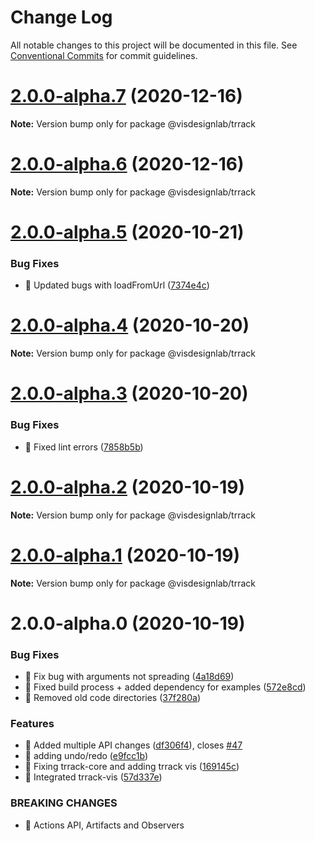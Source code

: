 # Change Log

All notable changes to this project will be documented in this file.
See [Conventional Commits](https://conventionalcommits.org) for commit guidelines.

# [2.0.0-alpha.7](https://github.com/visdesignlab/trrack/compare/@visdesignlab/trrack@2.0.0-alpha.6...@visdesignlab/trrack@2.0.0-alpha.7) (2020-12-16)

**Note:** Version bump only for package @visdesignlab/trrack





# [2.0.0-alpha.6](https://github.com/visdesignlab/trrack/compare/@visdesignlab/trrack@2.0.0-alpha.5...@visdesignlab/trrack@2.0.0-alpha.6) (2020-12-16)

**Note:** Version bump only for package @visdesignlab/trrack





# [2.0.0-alpha.5](https://github.com/visdesignlab/trrack/compare/@visdesignlab/trrack@2.0.0-alpha.4...@visdesignlab/trrack@2.0.0-alpha.5) (2020-10-21)


### Bug Fixes

* 🐛 Updated bugs with loadFromUrl ([7374e4c](https://github.com/visdesignlab/trrack/commit/7374e4c5f9e55eb3965bc8ba6ada05b0bc256d8d))





# [2.0.0-alpha.4](https://github.com/visdesignlab/trrack/compare/@visdesignlab/trrack@2.0.0-alpha.3...@visdesignlab/trrack@2.0.0-alpha.4) (2020-10-20)

**Note:** Version bump only for package @visdesignlab/trrack





# [2.0.0-alpha.3](https://github.com/visdesignlab/trrack/compare/@visdesignlab/trrack@2.0.0-alpha.2...@visdesignlab/trrack@2.0.0-alpha.3) (2020-10-20)


### Bug Fixes

* 🐛 Fixed lint errors ([7858b5b](https://github.com/visdesignlab/trrack/commit/7858b5b9ec9754391ff68741056cf6992fe37e07))





# [2.0.0-alpha.2](https://github.com/visdesignlab/trrack/compare/@visdesignlab/trrack@2.0.0-alpha.1...@visdesignlab/trrack@2.0.0-alpha.2) (2020-10-19)

**Note:** Version bump only for package @visdesignlab/trrack





# [2.0.0-alpha.1](https://github.com/visdesignlab/trrack/compare/@visdesignlab/trrack@2.0.0-alpha.0...@visdesignlab/trrack@2.0.0-alpha.1) (2020-10-19)

**Note:** Version bump only for package @visdesignlab/trrack





# 2.0.0-alpha.0 (2020-10-19)


### Bug Fixes

* 🐛 Fix bug with arguments not spreading ([4a18d69](https://github.com/visdesignlab/trrack/commit/4a18d69757d6bd68f2b6cbfbf42cfdb3807fec87))
* 🐛 Fixed build process + added dependency for examples ([572e8cd](https://github.com/visdesignlab/trrack/commit/572e8cd8675003030ac942036201868383569835))
* 🐛 Removed old code directories ([37f280a](https://github.com/visdesignlab/trrack/commit/37f280a15d167ff5d4f6c79aa1e2cd51ea7ea017))


### Features

* 🎸 Added multiple API changes ([df306f4](https://github.com/visdesignlab/trrack/commit/df306f42ef26568aa533ce3592a0142650da5e34)), closes [#47](https://github.com/visdesignlab/trrack/issues/47)
* 🎸 adding undo/redo ([e9fcc1b](https://github.com/visdesignlab/trrack/commit/e9fcc1b760951440aa21235e8820ac7ed2efada6))
* 🎸 Fixing trrack-core and adding trrack vis ([169145c](https://github.com/visdesignlab/trrack/commit/169145cb4f7d3a880c61d5f073115d7d898a62a8))
* 🎸 Integrated trrack-vis ([57d337e](https://github.com/visdesignlab/trrack/commit/57d337e60eb9b7d4059e23bf9e827c8e872c6a04))


### BREAKING CHANGES

* 🧨 Actions API, Artifacts and Observers
